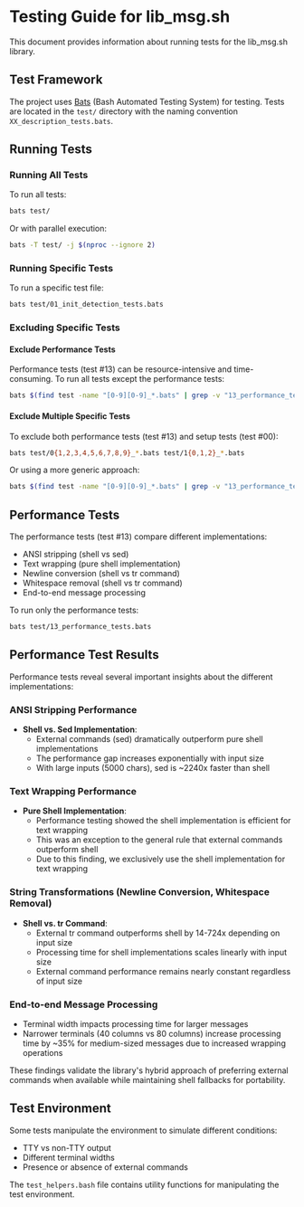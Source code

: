 # Testing Guide for lib_msg.sh

This document provides information about running tests for the lib_msg.sh library.

## Test Framework

The project uses [Bats](https://github.com/bats-core/bats-core) (Bash Automated Testing System) for testing. Tests are located in the `test/` directory with the naming convention `XX_description_tests.bats`.

## Running Tests

### Running All Tests

To run all tests:

```bash
bats test/
```

Or with parallel execution:

```bash
bats -T test/ -j $(nproc --ignore 2)
```

### Running Specific Tests

To run a specific test file:

```bash
bats test/01_init_detection_tests.bats
```

### Excluding Specific Tests

#### Exclude Performance Tests

Performance tests (test #13) can be resource-intensive and time-consuming. To run all tests except the performance tests:

```bash
bats $(find test -name "[0-9][0-9]_*.bats" | grep -v "13_performance_tests.bats")
```

#### Exclude Multiple Specific Tests

To exclude both performance tests (test #13) and setup tests (test #00):

```bash
bats test/0{1,2,3,4,5,6,7,8,9}_*.bats test/1{0,1,2}_*.bats
```

Or using a more generic approach:

```bash
bats $(find test -name "[0-9][0-9]_*.bats" | grep -v "13_performance_tests.bats" | grep -v "00_setup_teardown_tests.bats")
```

## Performance Tests

The performance tests (test #13) compare different implementations:
- ANSI stripping (shell vs sed)
- Text wrapping (pure shell implementation)
- Newline conversion (shell vs tr command)
- Whitespace removal (shell vs tr command)
- End-to-end message processing

To run only the performance tests:

```bash
bats test/13_performance_tests.bats
```

## Performance Test Results

Performance tests reveal several important insights about the different implementations:

### ANSI Stripping Performance
- **Shell vs. Sed Implementation**:
  - External commands (sed) dramatically outperform pure shell implementations
  - The performance gap increases exponentially with input size
  - With large inputs (5000 chars), sed is ~2240x faster than shell

### Text Wrapping Performance
- **Pure Shell Implementation**:
  - Performance testing showed the shell implementation is efficient for text wrapping
  - This was an exception to the general rule that external commands outperform shell
  - Due to this finding, we exclusively use the shell implementation for text wrapping

### String Transformations (Newline Conversion, Whitespace Removal)
- **Shell vs. tr Command**:
  - External tr command outperforms shell by 14-724x depending on input size
  - Processing time for shell implementations scales linearly with input size
  - External command performance remains nearly constant regardless of input size

### End-to-end Message Processing
- Terminal width impacts processing time for larger messages
- Narrower terminals (40 columns vs 80 columns) increase processing time by ~35% for medium-sized messages due to increased wrapping operations

These findings validate the library's hybrid approach of preferring external commands when available while maintaining shell fallbacks for portability.

## Test Environment

Some tests manipulate the environment to simulate different conditions:
- TTY vs non-TTY output
- Different terminal widths
- Presence or absence of external commands

The `test_helpers.bash` file contains utility functions for manipulating the test environment.